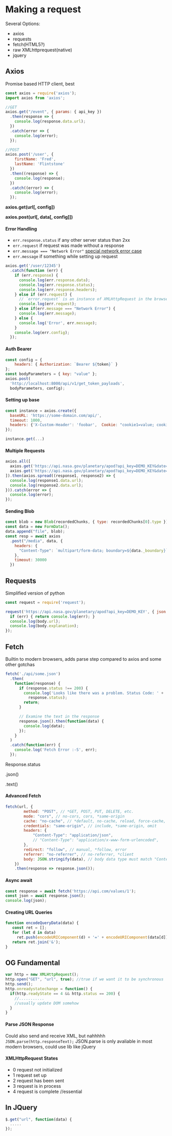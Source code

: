 # Making a request

Several Options:

- axios
- requests
- fetch(HTML5?)
- raw XMLhttprequest(native)
- jquery

## Axios

Promise based HTTP client, best

```js
const axios = require('axios');
import axios from 'axios';

//GET
axios.get("/event", { params: { api_key })
  .then(response => {
    console.log(response.data.url);
  })
  .catch(error => {
    console.log(error);
  });

//POST
axios.post('/user', {
    firstName: 'Fred',
    lastName: 'Flintstone'
  })
  .then((response) => {
    console.log(response);
  })
  .catch((error) => {
    console.log(error);
  });
```

**axios.get(url[, config])**

**axios.post(url[, data[, config]])**

#### Error Handling

- `err.response.status` if any other server status than 2xx
- `err.request` if request was made without a response
- `err.message === "Network Error"` [special network error case]((https://github.com/axios/axios/issues/383#issuecomment-234079506))
- `err.message` if something while setting up request

```js
axios.get('/user/12345')
  .catch(function (err) {
    if (err.response) {
      console.log(err.response.data);
      console.log(err.response.status);
      console.log(err.response.headers);
    } else if (err.request) {
      // `error.request` is an instance of XMLHttpRequest in the browser and an instance of http.ClientRequest in node.js
      console.log(err.request);
    } else if(err.message === "Network Error") {
      console.log(err.message);
    } else {
      console.log('Error', err.message);
    }
    console.log(err.config);
  });
```

#### Auth Bearer

```js
const config = {
    headers: { Authorization: `Bearer ${token}` }
};
const bodyParameters = { key: "value" };
axios.post( 
  'http://localhost:8000/api/v1/get_token_payloads',
  bodyParameters, config);
```

#### Setting up base

```js
const instance = axios.create({
  baseURL: 'https://some-domain.com/api/',
  timeout: 1000,
  headers: {'X-Custom-Header': 'foobar',  Cookie: "cookie1=value; cookie2=value; cookie3=value;"}
});

instance.get(...)
```

#### Multiple Requests

```js
axios.all([
  axios.get('https://api.nasa.gov/planetary/apod?api_key=DEMO_KEY&date=2017-08-03'),
  axios.get('https://api.nasa.gov/planetary/apod?api_key=DEMO_KEY&date=2017-08-02')
]).then(axios.spread((response1, response2) => {
  console.log(response1.data.url);
  console.log(response2.data.url);
})).catch(error => {
  console.log(error);
});
```

#### Sending Blob

```javascript
const blob = new Blob(recordedChunks, { type: recordedChunks[0].type });
const data = new FormData();
data.append("file", blob);
const resp = await axios
  .post("/media", data, {
    headers: {
      "Content-Type": `multipart/form-data; boundary=${data._boundary}`
    },
    timeout: 30000
  })
```

## Requests

Simplified version of python 

```js
const request = require('request');

request('https://api.nasa.gov/planetary/apod?api_key=DEMO_KEY', { json: true }, (err, res, body) => {
  if (err) { return console.log(err); }
  console.log(body.url);
  console.log(body.explanation);
});
```

## Fetch

Builtin to modern browsers, adds parse step compared to axios and some other gotchas

```js
fetch('./api/some.json')
  .then(
    function(response) {
      if (response.status !== 200) {
        console.log('Looks like there was a problem. Status Code: ' +
          response.status);
        return;
      }

      // Examine the text in the response
      response.json().then(function(data) {
        console.log(data);
      });
    }
  )
  .catch(function(err) {
    console.log('Fetch Error :-S', err);
  });
```

Response.status

.json()

.text()

#### Advanced Fetch

```javascript
fetch(url, {
        method: "POST", // *GET, POST, PUT, DELETE, etc.
        mode: "cors", // no-cors, cors, *same-origin
        cache: "no-cache", // *default, no-cache, reload, force-cache, only-if-cached
        credentials: "same-origin", // include, *same-origin, omit
        headers: {
            "Content-Type": "application/json",
            // "Content-Type": "application/x-www-form-urlencoded",
        },
        redirect: "follow", // manual, *follow, error
        referrer: "no-referrer", // no-referrer, *client
        body: JSON.stringify(data), // body data type must match "Content-Type" header
    })
    .then(response => response.json());
```

#### Async await

```js
const response = await fetch('https://api.com/values/1');
const json = await response.json();
console.log(json);
```

#### Creating URL Queries

```javascript
function encodeQueryData(data) {
   const ret = [];
   for (let d in data)
     ret.push(encodeURIComponent(d) + '=' + encodeURIComponent(data[d]));
   return ret.join('&');
}
```

## OG Fundamental

```js
var http = new XMLHttpRequest();
http.open("GET", "url", true); //true if we want it to be synchronous
http.send();
http.onreadystatechange = function() {
  if(http.readyState == 4 && http.status == 200) {
    //...........
    //usually update DOM somehow
  }
}
```

#### Parse JSON Response

Could also send and receive XML, but nahhhhh
`JSON.parse(http.responseText);`
JSON.parse is only avaliable in most modern browsers, could use lib like jQuery

#### XMLHttpRequest States

- 0 request not initialized
- 1 request set up
- 2 request has been sent
- 3 request is in process
- 4 request is complete //essential

## In JQuery
```js
$.get("url", function(data) {
  .....
});
```
